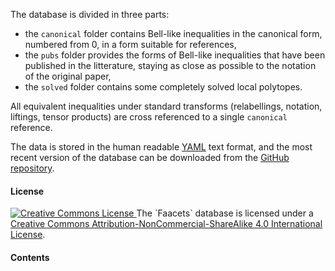 The database is divided in three parts:

- the `canonical` folder contains Bell-like inequalities in the canonical form,
  numbered from 0, in a form suitable for references,
- the `pubs` folder provides the forms of Bell-like inequalities that have been
  published in the litterature, staying as close as possible to the notation of the
  original paper,
- the `solved` folder contains some completely solved local polytopes.

All equivalent inequalities under standard transforms (relabellings, notation,
liftings, tensor products) are cross referenced to a single `canonical` reference.

The data is stored in the human readable [YAML](http://www.yaml.org/spec/1.2/spec.html)
text format, and the most recent version of the database can be downloaded from the
[GitHub repository](https://github.com/denisrosset/faacets-data).

#### License

<a rel="license" href="http://creativecommons.org/licenses/by-nc-sa/4.0/deed.en_US">
	<img alt="Creative Commons License" style="border-width:0" src="http://i.creativecommons.org/l/by-nc-sa/4.0/88x31.png" />
</a>
The `Faacets` database is licensed under a <a rel="license" href="http://creativecommons.org/licenses/by-nc-sa/4.0/deed.en_US">Creative Commons Attribution-NonCommercial-ShareAlike 4.0 International License</a>.

#### Contents
